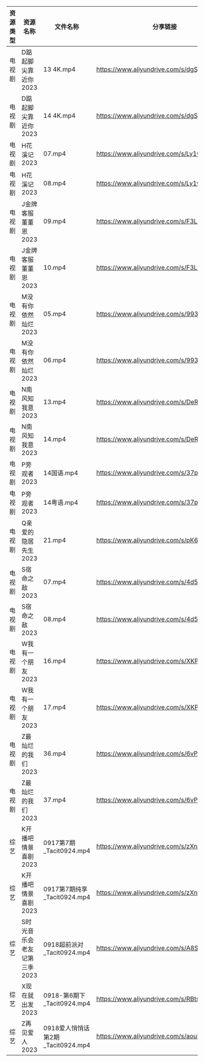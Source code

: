 | 资源类型 | 资源名称             | 文件名称                       | 分享链接                                      | 更新时间       |
| ---- | ---------------- | -------------------------- | ----------------------------------------- | ---------- |
| 电视剧  | D踮起脚尖靠近你2023     | 13 4K.mp4                  | https://www.aliyundrive.com/s/dgSjr6FRir3 | 2023-09-19 |
| 电视剧  | D踮起脚尖靠近你2023     | 14 4K.mp4                  | https://www.aliyundrive.com/s/dgSjr6FRir3 | 2023-09-19 |
| 电视剧  | H花溪记2023         | 07.mp4                     | https://www.aliyundrive.com/s/Ly1w9W9GHqU | 2023-09-19 |
| 电视剧  | H花溪记2023         | 08.mp4                     | https://www.aliyundrive.com/s/Ly1w9W9GHqU | 2023-09-19 |
| 电视剧  | J金牌客服董董恩2023     | 09.mp4                     | https://www.aliyundrive.com/s/F3LXGA976A9 | 2023-09-19 |
| 电视剧  | J金牌客服董董恩2023     | 10.mp4                     | https://www.aliyundrive.com/s/F3LXGA976A9 | 2023-09-19 |
| 电视剧  | M没有你依然灿烂2023     | 05.mp4                     | https://www.aliyundrive.com/s/993WCrXf9mD | 2023-09-19 |
| 电视剧  | M没有你依然灿烂2023     | 06.mp4                     | https://www.aliyundrive.com/s/993WCrXf9mD | 2023-09-19 |
| 电视剧  | N南风知我意2023       | 13.mp4                     | https://www.aliyundrive.com/s/DeRMnNbejyx | 2023-09-19 |
| 电视剧  | N南风知我意2023       | 14.mp4                     | https://www.aliyundrive.com/s/DeRMnNbejyx | 2023-09-19 |
| 电视剧  | P旁观者2023         | 14国语.mp4                   | https://www.aliyundrive.com/s/37pqFfWTwos | 2023-09-19 |
| 电视剧  | P旁观者2023         | 14粤语.mp4                   | https://www.aliyundrive.com/s/37pqFfWTwos | 2023-09-19 |
| 电视剧  | Q亲爱的隐居先生2023     | 21.mp4                     | https://www.aliyundrive.com/s/pK6ZZintQ5o | 2023-09-19 |
| 电视剧  | S宿命之敌2023        | 07.mp4                     | https://www.aliyundrive.com/s/4d5Stsg6Pgd | 2023-09-19 |
| 电视剧  | S宿命之敌2023        | 08.mp4                     | https://www.aliyundrive.com/s/4d5Stsg6Pgd | 2023-09-19 |
| 电视剧  | W我有一个朋友2023      | 16.mp4                     | https://www.aliyundrive.com/s/XKPwiseqWcd | 2023-09-19 |
| 电视剧  | W我有一个朋友2023      | 17.mp4                     | https://www.aliyundrive.com/s/XKPwiseqWcd | 2023-09-19 |
| 电视剧  | Z最灿烂的我们2023      | 36.mp4                     | https://www.aliyundrive.com/s/6vPRBkMxLP1 | 2023-09-19 |
| 电视剧  | Z最灿烂的我们2023      | 37.mp4                     | https://www.aliyundrive.com/s/6vPRBkMxLP1 | 2023-09-19 |
| 综艺   | K开播吧情景喜剧2023     | 0917第7期_Tacit0924.mp4      | https://www.aliyundrive.com/s/zXnLC4CM1gv | 2023-09-19 |
| 综艺   | K开播吧情景喜剧2023     | 0917第7期纯享_Tacit0924.mp4    | https://www.aliyundrive.com/s/zXnLC4CM1gv | 2023-09-19 |
| 综艺   | S时光音乐会老友记第三季2023 | 0918超前派对_Tacit0924.mp4     | https://www.aliyundrive.com/s/A8SsNUgtosB | 2023-09-19 |
| 综艺   | X现在就出发2023       | 0918-第6期下_Tacit0924.mp4    | https://www.aliyundrive.com/s/RBtsDZX8Y3n | 2023-09-19 |
| 综艺   | Z再见爱人2023        | 0918爱人悄悄话第2期_Tacit0924.mp4 | https://www.aliyundrive.com/s/aouNVWvAZxj | 2023-09-19 |
